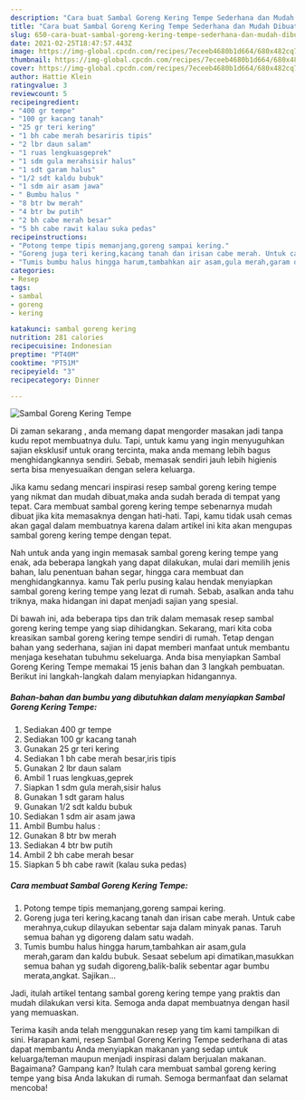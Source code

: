 ```yaml
---
description: "Cara buat Sambal Goreng Kering Tempe Sederhana dan Mudah Dibuat"
title: "Cara buat Sambal Goreng Kering Tempe Sederhana dan Mudah Dibuat"
slug: 650-cara-buat-sambal-goreng-kering-tempe-sederhana-dan-mudah-dibuat
date: 2021-02-25T18:47:57.443Z
image: https://img-global.cpcdn.com/recipes/7eceeb4680b1d664/680x482cq70/sambal-goreng-kering-tempe-foto-resep-utama.jpg
thumbnail: https://img-global.cpcdn.com/recipes/7eceeb4680b1d664/680x482cq70/sambal-goreng-kering-tempe-foto-resep-utama.jpg
cover: https://img-global.cpcdn.com/recipes/7eceeb4680b1d664/680x482cq70/sambal-goreng-kering-tempe-foto-resep-utama.jpg
author: Hattie Klein
ratingvalue: 3
reviewcount: 5
recipeingredient:
- "400 gr tempe"
- "100 gr kacang tanah"
- "25 gr teri kering"
- "1 bh cabe merah besariris tipis"
- "2 lbr daun salam"
- "1 ruas lengkuasgeprek"
- "1 sdm gula merahsisir halus"
- "1 sdt garam halus"
- "1/2 sdt kaldu bubuk"
- "1 sdm air asam jawa"
- " Bumbu halus "
- "8 btr bw merah"
- "4 btr bw putih"
- "2 bh cabe merah besar"
- "5 bh cabe rawit kalau suka pedas"
recipeinstructions:
- "Potong tempe tipis memanjang,goreng sampai kering."
- "Goreng juga teri kering,kacang tanah dan irisan cabe merah. Untuk cabe merahnya,cukup dilayukan sebentar saja dalam minyak panas. Taruh semua bahan yg digoreng dalam satu wadah."
- "Tumis bumbu halus hingga harum,tambahkan air asam,gula merah,garam dan kaldu bubuk. Sesaat sebelum api dimatikan,masukkan semua bahan yg sudah digoreng,balik-balik sebentar agar bumbu merata,angkat. Sajikan..."
categories:
- Resep
tags:
- sambal
- goreng
- kering

katakunci: sambal goreng kering 
nutrition: 281 calories
recipecuisine: Indonesian
preptime: "PT40M"
cooktime: "PT51M"
recipeyield: "3"
recipecategory: Dinner

---
```



![Sambal Goreng Kering Tempe](https://img-global.cpcdn.com/recipes/7eceeb4680b1d664/680x482cq70/sambal-goreng-kering-tempe-foto-resep-utama.jpg)

Di zaman  sekarang , anda memang dapat mengorder masakan jadi tanpa kudu repot membuatnya dulu. Tapi, untuk kamu yang ingin menyuguhkan sajian eksklusif untuk orang tercinta, maka anda memang lebih bagus menghidangkannya sendiri. Sebab, memasak sendiri jauh lebih higienis serta bisa menyesuaikan dengan selera keluarga.

Jika kamu sedang mencari inspirasi resep sambal goreng kering tempe yang nikmat dan mudah dibuat,maka anda sudah berada di tempat yang tepat. Cara membuat sambal goreng kering tempe  sebenarnya mudah dibuat jika kita memasaknya dengan hati-hati. Tapi, kamu tidak usah cemas akan gagal dalam membuatnya 
karena dalam artikel ini kita akan mengupas sambal goreng kering tempe dengan tepat.  



Nah untuk anda yang ingin memasak sambal goreng kering tempe yang enak, ada beberapa langkah yang dapat dilakukan, mulai dari memilih jenis bahan, lalu penentuan bahan segar, hingga cara membuat dan menghidangkannya. kamu Tak perlu pusing kalau hendak menyiapkan sambal goreng kering tempe yang lezat di rumah. Sebab, asalkan anda  tahu triknya, maka hidangan ini dapat menjadi sajian yang spesial.

Di bawah ini, ada beberapa tips dan trik dalam memasak resep sambal goreng kering tempe yang siap dihidangkan. Sekarang, mari kita coba kreasikan sambal goreng kering tempe sendiri di rumah. Tetap dengan bahan yang sederhana, sajian ini dapat memberi manfaat untuk membantu menjaga kesehatan tubuhmu sekeluarga. Anda bisa menyiapkan Sambal Goreng Kering Tempe memakai 15 jenis bahan dan 3 langkah pembuatan. Berikut ini langkah-langkah dalam menyiapkan hidangannya.

<!--inarticleads1-->

##### Bahan-bahan dan bumbu yang dibutuhkan dalam menyiapkan Sambal Goreng Kering Tempe:

1. Sediakan 400 gr tempe
1. Sediakan 100 gr kacang tanah
1. Gunakan 25 gr teri kering
1. Sediakan 1 bh cabe merah besar,iris tipis
1. Gunakan 2 lbr daun salam
1. Ambil 1 ruas lengkuas,geprek
1. Siapkan 1 sdm gula merah,sisir halus
1. Gunakan 1 sdt garam halus
1. Gunakan 1/2 sdt kaldu bubuk
1. Sediakan 1 sdm air asam jawa
1. Ambil  Bumbu halus :
1. Gunakan 8 btr bw merah
1. Sediakan 4 btr bw putih
1. Ambil 2 bh cabe merah besar
1. Siapkan 5 bh cabe rawit (kalau suka pedas)




<!--inarticleads2-->

##### Cara membuat Sambal Goreng Kering Tempe:

1. Potong tempe tipis memanjang,goreng sampai kering.
1. Goreng juga teri kering,kacang tanah dan irisan cabe merah. Untuk cabe merahnya,cukup dilayukan sebentar saja dalam minyak panas. Taruh semua bahan yg digoreng dalam satu wadah.
1. Tumis bumbu halus hingga harum,tambahkan air asam,gula merah,garam dan kaldu bubuk. Sesaat sebelum api dimatikan,masukkan semua bahan yg sudah digoreng,balik-balik sebentar agar bumbu merata,angkat. Sajikan...




Jadi, itulah artikel tentang  sambal goreng kering tempe  yang praktis dan mudah dilakukan versi kita. Semoga anda dapat membuatnya dengan hasil yang memuaskan. 

Terima kasih anda telah menggunakan resep yang tim kami tampilkan di sini. Harapan kami, resep  Sambal Goreng Kering Tempe sederhana di atas dapat membantu Anda menyiapkan makanan yang sedap untuk keluarga/teman maupun menjadi inspirasi dalam berjualan makanan. Bagaimana? Gampang kan? Itulah cara membuat sambal goreng kering tempe yang bisa Anda lakukan di rumah. Semoga bermanfaat dan selamat mencoba!

